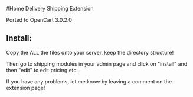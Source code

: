 #Home Delivery Shipping Extension

Ported to OpenCart 3.0.2.0

  Install:
  --------
Copy the ALL the files onto your server, keep the directory structure! 

Then go to shipping modules in your admin page and click on "install" and then "edit" to edit pricing etc.

If you have any problems, let me know by leaving a comment on the extension page!
